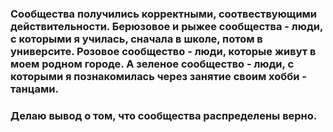 ### Сообщества получились корректными, соотвествующими действительности. Берюзовое и рыжее сообщества - люди, с которыми я училась, сначала в школе, потом в университе. Розовое сообщество - люди, которые живут в моем родном городе. А зеленое сообщество - люди, с которыми я познакомилась через занятие своим хобби - танцами.
### Делаю вывод о том, что сообщества распределены верно.
